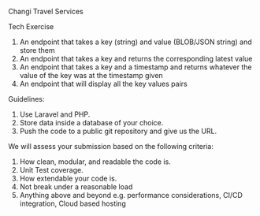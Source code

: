 Changi Travel Services

Tech Exercise

1. An endpoint that takes a key (string) and value (BLOB/JSON string) and store them
2. An endpoint that takes a key and returns the corresponding latest value
3. An endpoint that takes a key and a timestamp and returns whatever the value of the key was at the 
timestamp given
4. An endpoint that will display all the key values pairs

Guidelines:
1. Use Laravel and PHP.
2. Store data inside a database of your choice.
3. Push the code to a public git repository and give us the URL.

We will assess your submission based on the following criteria:
1. How clean, modular, and readable the code is.
2. Unit Test coverage.
3. How extendable your code is.
4. Not break under a reasonable load
5. Anything above and beyond e.g. performance considerations, CI/CD integration, Cloud based hosting

